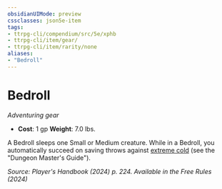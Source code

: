 ```yaml
---
obsidianUIMode: preview
cssclasses: json5e-item
tags:
- ttrpg-cli/compendium/src/5e/xphb
- ttrpg-cli/item/gear/
- ttrpg-cli/item/rarity/none
aliases: 
- "Bedroll"
---
```

# Bedroll
*Adventuring gear*  


- **Cost**: 1 gp
**Weight**: 7.0 lbs.

A Bedroll sleeps one Small or Medium creature. While in a Bedroll, you automatically succeed on saving throws against [extreme cold](3-Compendium/traps-hazards/extreme-cold-xdmg.md) (see the "Dungeon Master's Guide").

*Source: Player's Handbook (2024) p. 224. Available in the Free Rules (2024)*